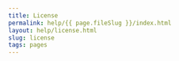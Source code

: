 ```yaml
---
title: License
permalink: help/{{ page.fileSlug }}/index.html
layout: help/license.html
slug: license
tags: pages
---
```



